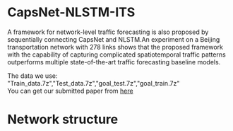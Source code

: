 # CapsNet-NLSTM-ITS
A framework for network-level traffic forecasting is also proposed by sequentially connecting CapsNet and NLSTM.An experiment on a Beijing transportation network with 278 links shows that the proposed framework with the capability of capturing complicated spatiotemporal traffic patterns outperforms multiple state-of-the-art traffic forecasting baseline models.   

The data we use: "Train_data.7z","Test_data.7z","goal_test.7z","goal_train.7z"   
You can get our submitted paper from [here](https://arxiv.org/ftp/arxiv/papers/1811/1811.04745.pdf)
# Network structure

